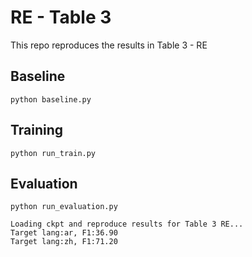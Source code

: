 # RE - Table 3

This repo reproduces the results in Table 3 - RE

## Baseline
``
python baseline.py
``

## Training
``
python run_train.py
``

## Evaluation
``
python run_evaluation.py
``

```
Loading ckpt and reproduce results for Table 3 RE...
Target lang:ar, F1:36.90
Target lang:zh, F1:71.20
```

